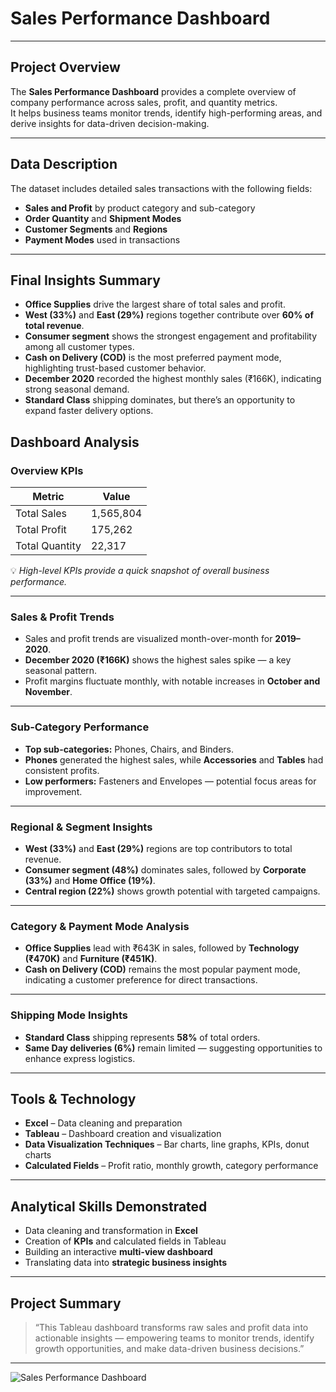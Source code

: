 # Sales Performance Dashboard 

---

## Project Overview

The **Sales Performance Dashboard** provides a complete overview of company performance across sales, profit, and quantity metrics.  
It helps business teams monitor trends, identify high-performing areas, and derive insights for data-driven decision-making.

---

## Data Description

The dataset includes detailed sales transactions with the following fields:

- **Sales and Profit** by product category and sub-category  
- **Order Quantity** and **Shipment Modes**  
- **Customer Segments** and **Regions**  
- **Payment Modes** used in transactions  

---

## Final Insights Summary

- **Office Supplies** drive the largest share of total sales and profit.  
- **West (33%)** and **East (29%)** regions together contribute over **60% of total revenue**.  
- **Consumer segment** shows the strongest engagement and profitability among all customer types.  
- **Cash on Delivery (COD)** is the most preferred payment mode, highlighting trust-based customer behavior.  
- **December 2020** recorded the highest monthly sales (₹166K), indicating strong seasonal demand.  
- **Standard Class** shipping dominates, but there’s an opportunity to expand faster delivery options.


## Dashboard Analysis

### Overview KPIs

| Metric | Value |
|---------|-------|
| Total Sales | 1,565,804 |
| Total Profit | 175,262 |
| Total Quantity | 22,317 |

💡 *High-level KPIs provide a quick snapshot of overall business performance.*

---

### Sales & Profit Trends

- Sales and profit trends are visualized month-over-month for **2019–2020**.  
- **December 2020 (₹166K)** shows the highest sales spike — a key seasonal pattern.  
- Profit margins fluctuate monthly, with notable increases in **October and November**.

---

### Sub-Category Performance

- **Top sub-categories:** Phones, Chairs, and Binders.  
- **Phones** generated the highest sales, while **Accessories** and **Tables** had consistent profits.  
- **Low performers:** Fasteners and Envelopes — potential focus areas for improvement.

---

### Regional & Segment Insights

- **West (33%)** and **East (29%)** regions are top contributors to total revenue.  
- **Consumer segment (48%)** dominates sales, followed by **Corporate (33%)** and **Home Office (19%)**.  
- **Central region (22%)** shows growth potential with targeted campaigns.

---

### Category & Payment Mode Analysis

- **Office Supplies** lead with ₹643K in sales, followed by **Technology (₹470K)** and **Furniture (₹451K)**.  
- **Cash on Delivery (COD)** remains the most popular payment mode, indicating a customer preference for direct transactions.

---

### Shipping Mode Insights

- **Standard Class** shipping represents **58%** of total orders.  
- **Same Day deliveries (6%)** remain limited — suggesting opportunities to enhance express logistics.

---

## Tools & Technology

- **Excel** – Data cleaning and preparation  
- **Tableau** – Dashboard creation and visualization  
- **Data Visualization Techniques** – Bar charts, line graphs, KPIs, donut charts  
- **Calculated Fields** – Profit ratio, monthly growth, category performance  

---

## Analytical Skills Demonstrated

- Data cleaning and transformation in **Excel**  
- Creation of **KPIs** and calculated fields in Tableau  
- Building an interactive **multi-view dashboard**  
- Translating data into **strategic business insights**

---

## Project Summary

> “This Tableau dashboard transforms raw sales and profit data into actionable insights — empowering teams to monitor trends, identify growth opportunities, and make data-driven business decisions.”

---

![Sales Performance Dashboard](https://github.com/user-attachments/assets/8dd587d9-5aec-42e9-9350-184f87dfde80)

